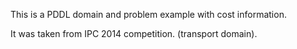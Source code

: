 This is a PDDL domain and problem example with cost information.

It was taken from IPC 2014 competition. (transport domain).

